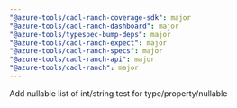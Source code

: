 ```yaml
---
"@azure-tools/cadl-ranch-coverage-sdk": major
"@azure-tools/cadl-ranch-dashboard": major
"@azure-tools/typespec-bump-deps": major
"@azure-tools/cadl-ranch-expect": major
"@azure-tools/cadl-ranch-specs": major
"@azure-tools/cadl-ranch-api": major
"@azure-tools/cadl-ranch": major
---
```


Add nullable list of int/string test for type/property/nullable
